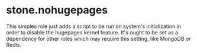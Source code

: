 stone.nohugepages
============
This simples role just adds a script to be run on system's initialization in
order to disable the hugepages kernel feature. It's ought to be set as a
dependency for other roles which may require this setting, like MongoDB or
Redis.
